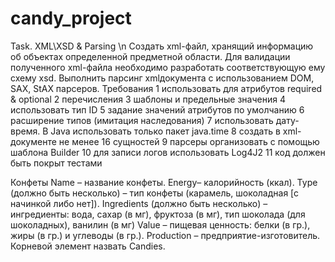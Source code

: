 # candy_project

Task. XML\XSD & Parsing \n
Cоздать xml-файл, хранящий информацию об объектах определенной
предметной области. Для валидации полученного xml-файла необходимо
разработать соответствующую ему схему xsd. Выполнить парсинг xmlдокумента с использованием DOM, SAX, StAX парсеров.
Требования
1 использовать для атрибутов required & optional
2 перечисления
3 шаблоны и предельные значения
4 использовать тип ID
5 задание значений атрибутов по умолчанию
6 расширение типов (имитация наследования)
7 использовать дату-время. В Java использовать только пакет java.time
8 создать в xml-документе не менее 16 сущностей
9 парсеры организовать с помощью шаблона Builder
10 для записи логов использовать Log4J2
11 код должен быть покрыт тестами


Конфеты
Name – название конфеты.
Energy– калорийность (ккал).
Type (должно быть несколько) – тип конфеты (карамель, шоколадная [с начинкой либо
нет]).
Ingredients (должно быть несколько) – ингредиенты: вода, сахар (в мг), фруктоза (в мг),
тип шоколада (для шоколадных), ванилин (в мг)
Value – пищевая ценность: белки (в гр.), жиры (в гр.) и углеводы (в гр.).
Production – предприятие-изготовитель.
Корневой элемент назвать Candies.
